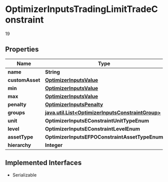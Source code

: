 

# OptimizerInputsTradingLimitTradeConstraint

19

## Properties

Name | Type | Description | Notes
------------ | ------------- | ------------- | -------------
**name** | **String** |  |  [optional]
**customAsset** | [**OptimizerInputsValue**](OptimizerInputsValue.md) |  |  [optional]
**min** | [**OptimizerInputsValue**](OptimizerInputsValue.md) |  |  [optional]
**max** | [**OptimizerInputsValue**](OptimizerInputsValue.md) |  |  [optional]
**penalty** | [**OptimizerInputsPenalty**](OptimizerInputsPenalty.md) |  |  [optional]
**groups** | [**java.util.List&lt;OptimizerInputsConstraintGroup&gt;**](OptimizerInputsConstraintGroup.md) |  |  [optional]
**unit** | **OptimizerInputsEConstraintUnitTypeEnum** |  |  [optional]
**level** | **OptimizerInputsEConstraintLevelEnum** |  |  [optional]
**assetType** | **OptimizerInputsEFPOConstraintAssetTypeEnum** |  |  [optional]
**hierarchy** | **Integer** |  |  [optional]


## Implemented Interfaces

* Serializable


